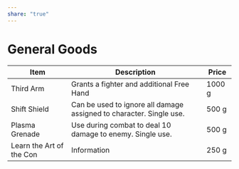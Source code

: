 ```yaml
---  
share: "true"  
---  
```

  
# General Goods  
  
| Item | Description | Price |  
| ---- | ---- | ---- |  
| Third Arm | Grants a fighter and additional Free Hand | 1000 g |  
| Shift Shield | Can be used to ignore all damage assigned to character. Single use. | 500 g |  
| Plasma Grenade | Use during combat to deal 10 damage to enemy. Single use. | 500 g |  
| Learn the Art of the Con | Information | 250 g |  
